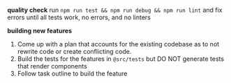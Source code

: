 **quality check**
run `npm run test && npm run debug && npm run lint` 
and fix errors until all tests work, no errors, and no linters

**building new features**
1. Come up with a plan that accounts for the existing codebase as to not rewrite code or create conflicting code.
2. Build the tests for the features in `@src/tests` but DO NOT generate tests that render components
3. Follow task outline to build the feature



